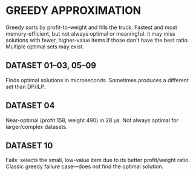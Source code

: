 # GREEDY APPROXIMATION

Greedy sorts by profit-to-weight and fills the truck. Fastest and most memory-efficient, but not always optimal or meaningful: it may miss solutions with fewer, higher-value items if those don't have the best ratio. Multiple optimal sets may exist.

## DATASET 01–03, 05–09

Finds optimal solutions in microseconds. Sometimes produces a different set than DP/ILP.

## DATASET 04

Near-optimal (profit 158, weight 490) in 28 μs. Not always optimal for larger/complex datasets.

## DATASET 10

Fails: selects the small, low-value item due to its better profit/weight ratio. Classic greedy failure case—does not find the optimal solution.
